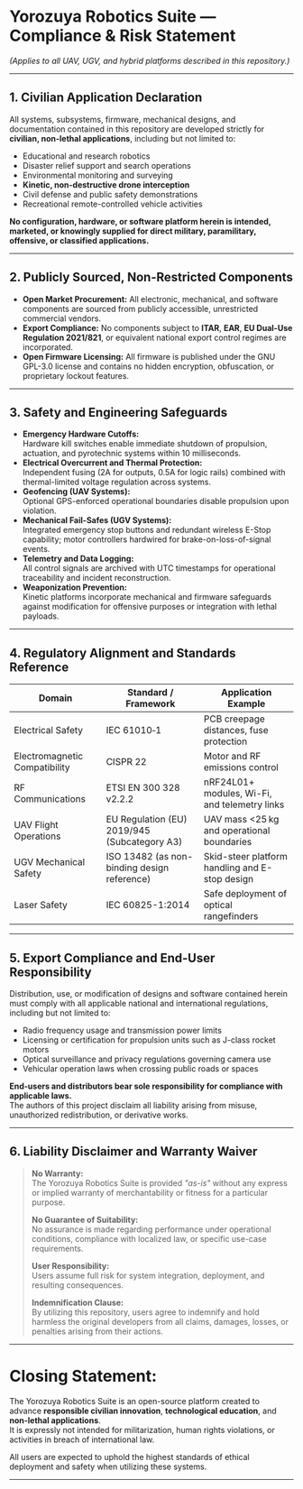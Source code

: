 # Yorozuya Robotics Suite — Compliance & Risk Statement  
*(Applies to all UAV, UGV, and hybrid platforms described in this repository.)*

---

## 1. Civilian Application Declaration

All systems, subsystems, firmware, mechanical designs, and documentation contained in this repository are developed strictly for **civilian, non-lethal applications**, including but not limited to:

- Educational and research robotics
- Disaster relief support and search operations
- Environmental monitoring and surveying
- **Kinetic, non-destructive drone interception**
- Civil defense and public safety demonstrations
- Recreational remote-controlled vehicle activities

**No configuration, hardware, or software platform herein is intended, marketed, or knowingly supplied for direct military, paramilitary, offensive, or classified applications.**

---

## 2. Publicly Sourced, Non-Restricted Components

- **Open Market Procurement:** All electronic, mechanical, and software components are sourced from publicly accessible, unrestricted commercial vendors.
- **Export Compliance:** No components subject to **ITAR**, **EAR**, **EU Dual-Use Regulation 2021/821**, or equivalent national export control regimes are incorporated.
- **Open Firmware Licensing:** All firmware is published under the GNU GPL-3.0 license and contains no hidden encryption, obfuscation, or proprietary lockout features.

---

## 3. Safety and Engineering Safeguards

- **Emergency Hardware Cutoffs:**  
  Hardware kill switches enable immediate shutdown of propulsion, actuation, and pyrotechnic systems within 10 milliseconds.
- **Electrical Overcurrent and Thermal Protection:**  
  Independent fusing (2A for outputs, 0.5A for logic rails) combined with thermal-limited voltage regulation across systems.
- **Geofencing (UAV Systems):**  
  Optional GPS-enforced operational boundaries disable propulsion upon violation.
- **Mechanical Fail-Safes (UGV Systems):**  
  Integrated emergency stop buttons and redundant wireless E-Stop capability; motor controllers hardwired for brake-on-loss-of-signal events.
- **Telemetry and Data Logging:**  
  All control signals are archived with UTC timestamps for operational traceability and incident reconstruction.
- **Weaponization Prevention:**  
  Kinetic platforms incorporate mechanical and firmware safeguards against modification for offensive purposes or integration with lethal payloads.

---

## 4. Regulatory Alignment and Standards Reference

| Domain                  | Standard / Framework                                      | Application Example                         |
|--------------------------|-----------------------------------------------------------|---------------------------------------------|
| Electrical Safety        | IEC 61010‑1                                               | PCB creepage distances, fuse protection     |
| Electromagnetic Compatibility | CISPR 22                                          | Motor and RF emissions control              |
| RF Communications        | ETSI EN 300 328 v2.2.2                                    | nRF24L01+ modules, Wi-Fi, and telemetry links |
| UAV Flight Operations    | EU Regulation (EU) 2019/945 (Subcategory A3)              | UAV mass <25 kg and operational boundaries  |
| UGV Mechanical Safety    | ISO 13482 (as non-binding design reference)               | Skid-steer platform handling and E-stop design |
| Laser Safety             | IEC 60825-1:2014                                          | Safe deployment of optical rangefinders     |

---

## 5. Export Compliance and End-User Responsibility

Distribution, use, or modification of designs and software contained herein must comply with all applicable national and international regulations, including but not limited to:

- Radio frequency usage and transmission power limits
- Licensing or certification for propulsion units such as J-class rocket motors
- Optical surveillance and privacy regulations governing camera use
- Vehicular operation laws when crossing public roads or spaces

**End-users and distributors bear sole responsibility for compliance with applicable laws.**  
The authors of this project disclaim all liability arising from misuse, unauthorized redistribution, or derivative works.

---

## 6. Liability Disclaimer and Warranty Waiver

> **No Warranty:**  
> The Yorozuya Robotics Suite is provided *"as-is"* without any express or implied warranty of merchantability or fitness for a particular purpose.
>
> **No Guarantee of Suitability:**  
> No assurance is made regarding performance under operational conditions, compliance with localized law, or specific use-case requirements.
>
> **User Responsibility:**  
> Users assume full risk for system integration, deployment, and resulting consequences.
>
> **Indemnification Clause:**  
> By utilizing this repository, users agree to indemnify and hold harmless the original developers from all claims, damages, losses, or penalties arising from their actions.

---

# Closing Statement:

The Yorozuya Robotics Suite is an open-source platform created to advance **responsible civilian innovation**, **technological education**, and **non-lethal applications**.  
It is expressly not intended for militarization, human rights violations, or activities in breach of international law.

All users are expected to uphold the highest standards of ethical deployment and safety when utilizing these systems.

---
